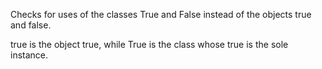 Checks for uses of the classes True and False instead of the objects true and false.true is the object true, while True is the class whose true is the sole instance.